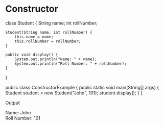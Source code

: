 # Constructor
class Student {
    String name;
    int rollNumber;

    Student(String name, int rollNumber) {
        this.name = name;
        this.rollNumber = rollNumber;
    }

    public void display() {
        System.out.println("Name: " + name);
        System.out.println("Roll Number: " + rollNumber);
    }
}

public class ConstructorExample {
    public static void main(String[] args) {
        Student student = new Student("John", 101);
        student.display();
    }
}

Output

Name: John  
Roll Number: 101
